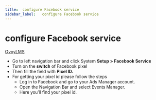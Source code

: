 ```yaml
---
title:  configure Facebook service
sidebar_label:   configure Facebook service
---
```


# configure Facebook service

[OvoyLMS](assets/ovoy/Screenshot_1-2-1024x342.png)

- Go to left navigation bar and click  System **Setup > Facebook Service**
- Turn on the **switch** of Facebook pixel
- Then fill the field with **Pixel ID.**
- For getting your pixel id please follow the steps
   - Log in to Facebook and go to your Ads Manager account.
   - Open the Navigation Bar and select Events Manager.
   - Here you’ll find your pixel id.

